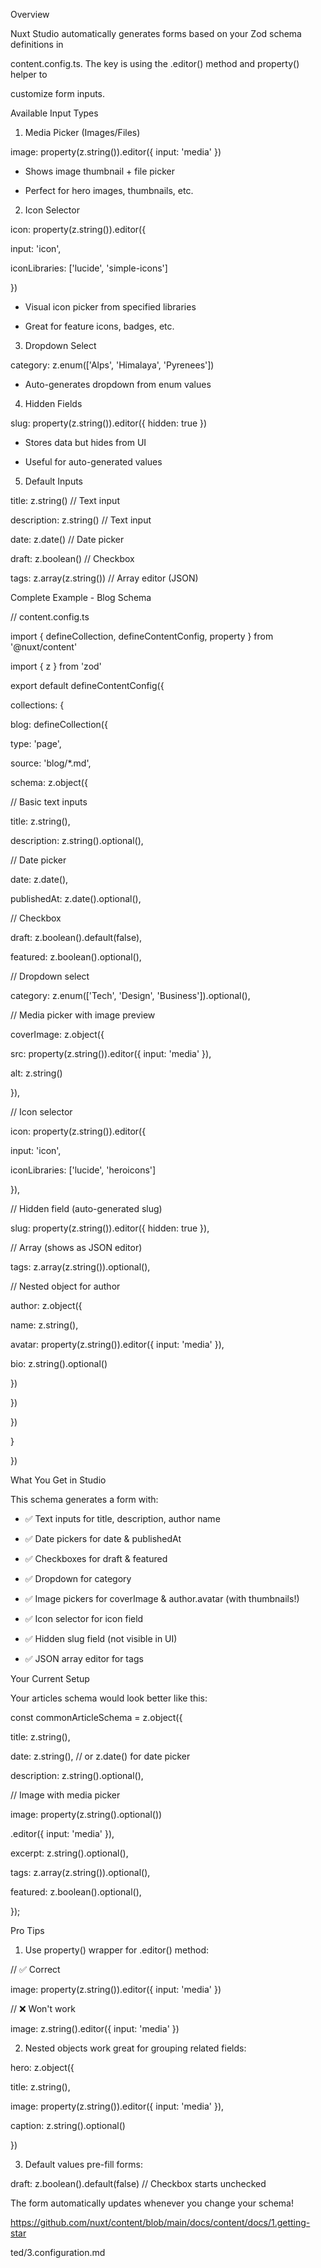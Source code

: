 Overview

Nuxt Studio automatically generates forms based on your Zod schema definitions in

content.config.ts. The key is using the .editor() method and property() helper to

customize form inputs.

Available Input Types

1. Media Picker (Images/Files)

image: property(z.string()).editor({ input: 'media' })

- Shows image thumbnail + file picker

- Perfect for hero images, thumbnails, etc.

2. Icon Selector

icon: property(z.string()).editor({

input: 'icon',

iconLibraries: ['lucide', 'simple-icons']

})

- Visual icon picker from specified libraries

- Great for feature icons, badges, etc.

3. Dropdown Select

category: z.enum(['Alps', 'Himalaya', 'Pyrenees'])

- Auto-generates dropdown from enum values

4. Hidden Fields

slug: property(z.string()).editor({ hidden: true })

- Stores data but hides from UI

- Useful for auto-generated values

5. Default Inputs

title: z.string() // Text input

description: z.string() // Text input

date: z.date() // Date picker

draft: z.boolean() // Checkbox

tags: z.array(z.string()) // Array editor (JSON)

Complete Example - Blog Schema

// content.config.ts

import { defineCollection, defineContentConfig, property } from '@nuxt/content'

import { z } from 'zod'

export default defineContentConfig({

collections: {

blog: defineCollection({

type: 'page',

source: 'blog/*.md',

schema: z.object({

// Basic text inputs

title: z.string(),

description: z.string().optional(),

// Date picker

date: z.date(),

publishedAt: z.date().optional(),

// Checkbox

draft: z.boolean().default(false),

featured: z.boolean().optional(),

// Dropdown select

category: z.enum(['Tech', 'Design', 'Business']).optional(),

// Media picker with image preview

coverImage: z.object({

src: property(z.string()).editor({ input: 'media' }),

alt: z.string()

}),

// Icon selector

icon: property(z.string()).editor({

input: 'icon',

iconLibraries: ['lucide', 'heroicons']

}),

// Hidden field (auto-generated slug)

slug: property(z.string()).editor({ hidden: true }),

// Array (shows as JSON editor)

tags: z.array(z.string()).optional(),

// Nested object for author

author: z.object({

name: z.string(),

avatar: property(z.string()).editor({ input: 'media' }),

bio: z.string().optional()

})

})

})

}

})

What You Get in Studio

This schema generates a form with:

- ✅ Text inputs for title, description, author name

- ✅ Date pickers for date & publishedAt

- ✅ Checkboxes for draft & featured

- ✅ Dropdown for category

- ✅ Image pickers for coverImage & author.avatar (with thumbnails!)

- ✅ Icon selector for icon field

- ✅ Hidden slug field (not visible in UI)

- ✅ JSON array editor for tags

Your Current Setup

Your articles schema would look better like this:

const commonArticleSchema = z.object({

title: z.string(),

date: z.string(), // or z.date() for date picker

description: z.string().optional(),

// Image with media picker

image: property(z.string().optional())

.editor({ input: 'media' }),

excerpt: z.string().optional(),

tags: z.array(z.string()).optional(),

featured: z.boolean().optional(),

});

Pro Tips

1. Use property() wrapper for .editor() method:

// ✅ Correct

image: property(z.string()).editor({ input: 'media' })

// ❌ Won't work

image: z.string().editor({ input: 'media' })

2. Nested objects work great for grouping related fields:

hero: z.object({

title: z.string(),

image: property(z.string()).editor({ input: 'media' }),

caption: z.string().optional()

})

3. Default values pre-fill forms:

draft: z.boolean().default(false) // Checkbox starts unchecked

The form automatically updates whenever you change your schema!

https://github.com/nuxt/content/blob/main/docs/content/docs/1.getting-star

ted/3.configuration.md